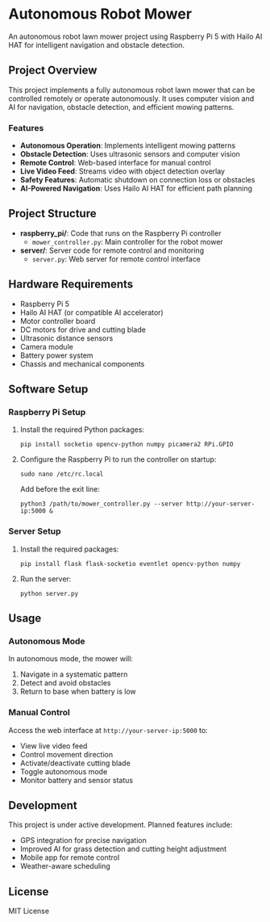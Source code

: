 # Autonomous Robot Mower

An autonomous robot lawn mower project using Raspberry Pi 5 with Hailo AI HAT for intelligent navigation and obstacle detection.

## Project Overview

This project implements a fully autonomous robot lawn mower that can be controlled remotely or operate autonomously. It uses computer vision and AI for navigation, obstacle detection, and efficient mowing patterns.

### Features

- **Autonomous Operation**: Implements intelligent mowing patterns
- **Obstacle Detection**: Uses ultrasonic sensors and computer vision
- **Remote Control**: Web-based interface for manual control
- **Live Video Feed**: Streams video with object detection overlay
- **Safety Features**: Automatic shutdown on connection loss or obstacles
- **AI-Powered Navigation**: Uses Hailo AI HAT for efficient path planning

## Project Structure

- **raspberry_pi/**: Code that runs on the Raspberry Pi controller
  - `mower_controller.py`: Main controller for the robot mower
- **server/**: Server code for remote control and monitoring
  - `server.py`: Web server for remote control interface

## Hardware Requirements

- Raspberry Pi 5
- Hailo AI HAT (or compatible AI accelerator)
- Motor controller board
- DC motors for drive and cutting blade
- Ultrasonic distance sensors
- Camera module
- Battery power system
- Chassis and mechanical components

## Software Setup

### Raspberry Pi Setup

1. Install the required Python packages:
   ```
   pip install socketio opencv-python numpy picamera2 RPi.GPIO
   ```

2. Configure the Raspberry Pi to run the controller on startup:
   ```
   sudo nano /etc/rc.local
   ```
   Add before the exit line:
   ```
   python3 /path/to/mower_controller.py --server http://your-server-ip:5000 &
   ```

### Server Setup

1. Install the required packages:
   ```
   pip install flask flask-socketio eventlet opencv-python numpy
   ```

2. Run the server:
   ```
   python server.py
   ```

## Usage

### Autonomous Mode

In autonomous mode, the mower will:
1. Navigate in a systematic pattern
2. Detect and avoid obstacles
3. Return to base when battery is low

### Manual Control

Access the web interface at `http://your-server-ip:5000` to:
- View live video feed
- Control movement direction
- Activate/deactivate cutting blade
- Toggle autonomous mode
- Monitor battery and sensor status

## Development

This project is under active development. Planned features include:
- GPS integration for precise navigation
- Improved AI for grass detection and cutting height adjustment
- Mobile app for remote control
- Weather-aware scheduling

## License

MIT License